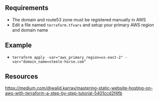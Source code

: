 ## Requirements
* The domain and route53 zone must be registered manually in AWS
* Edit a file named `terraform.tfvars` and setup your primary AWS region and domain name

## Example
* `terraform apply -var="aws_primary_region=us-east-2" -var="domain_name=steele-horse.com"`

## Resources
https://medium.com/@walid.karray/mastering-static-website-hosting-on-aws-with-terraform-a-step-by-step-tutorial-5401ccd2f4fb